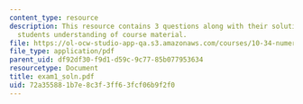 ```yaml
---
content_type: resource
description: This resource contains 3 questions along with their solution to test
  students understanding of course material.
file: https://ol-ocw-studio-app-qa.s3.amazonaws.com/courses/10-34-numerical-methods-applied-to-chemical-engineering-fall-2005/72a355881b7e8c3f3ff63fcf06b9f2f0_exam1_soln.pdf
file_type: application/pdf
parent_uid: df92df30-f9d1-d59c-9c77-85b077953634
resourcetype: Document
title: exam1_soln.pdf
uid: 72a35588-1b7e-8c3f-3ff6-3fcf06b9f2f0
---
```

